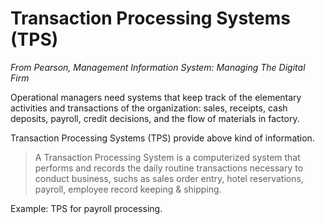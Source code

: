 # Transaction Processing Systems (TPS)
*From Pearson, Management Information System: Managing The Digital Firm*

Operational managers need systems that keep track of the elementary activities and transactions of the organization: sales, receipts, cash deposits, payroll, credit decisions, and the flow of materials in factory. 

Transaction Processing Systems (TPS) provide above kind of information.

>A Transaction Processing System is a computerized system that performs and records the daily routine transactions necessary to conduct business, suchs as sales order entry, hotel reservations, payroll, employee record keeping & shipping.

Example: TPS for payroll processing.